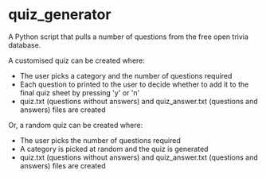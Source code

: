 # quiz_generator

A Python script that pulls a number of questions from the free open trivia database. 

A customised quiz can be created where:
- The user picks a category and the number of questions required
- Each question to printed to the user to decide whether to add it to the final quiz sheet by pressing 'y' or 'n'
- quiz.txt (questions without answers) and quiz_answer.txt (questions and answers) files are created

Or, a random quiz can be created where:
- The user picks the number of questions required
- A category is picked at random and the quiz is generated
- quiz.txt (questions without answers) and quiz_answer.txt (questions and answers) files are created